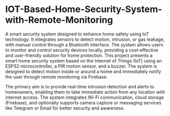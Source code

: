 # IOT-Based-Home-Security-System-with-Remote-Monitoring
A smart security system designed to enhance home safety using IoT technology. It integrates sensors to detect motion, intrusion, or gas leakage, with manual control through a Bluetooth interface. The system allows users to monitor and control security devices locally, providing a cost-effective and user-friendly solution for home protection.
This project presents a smart home security system based on the Internet of Things (IoT) using an ESP32 microcontroller, a PIR motion sensor, and a buzzer. The system is designed to detect motion inside or around a home and immediately notify the user through remote monitoring via Firebase.

The primary aim is to provide real-time intrusion detection and alerts to homeowners, enabling them to take immediate action from any location with internet access. The system integrates Wi-Fi communication, cloud storage (Firebase), and optionally supports camera capture or messaging services like Telegram or Email for better security and awareness.
